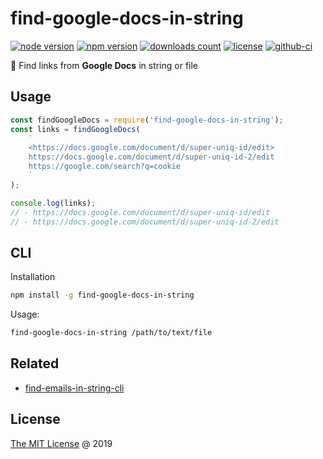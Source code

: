 # find-google-docs-in-string

[![node version](https://img.shields.io/node/v/find-google-docs-in-string.svg)](https://www.npmjs.com/package/find-google-docs-in-string)
[![npm version](https://badge.fury.io/js/find-google-docs-in-string.svg)](https://badge.fury.io/js/find-google-docs-in-string)
[![downloads count](https://img.shields.io/npm/dt/find-google-docs-in-string.svg)](https://www.npmjs.com/package/find-google-docs-in-string)
[![license](https://img.shields.io/npm/l/find-google-docs-in-string.svg)](https://piecioshka.mit-license.org)
[![github-ci](https://github.com/piecioshka/find-google-docs-in-string/actions/workflows/testing.yml/badge.svg)](https://github.com/piecioshka/find-google-docs-in-string/actions/workflows/testing.yml)

🔨 Find links from **Google Docs** in string or file

## Usage

```javascript
const findGoogleDocs = require('find-google-docs-in-string');
const links = findGoogleDocs(
    `
    <https://docs.google.com/document/d/super-uniq-id/edit>
    https://docs.google.com/document/d/super-uniq-id-2/edit
    https://google.com/search?q=cookie
    `
);

console.log(links);
// - https://docs.google.com/document/d/super-uniq-id/edit
// - https://docs.google.com/document/d/super-uniq-id-2/edit
```

## CLI

Installation

```bash
npm install -g find-google-docs-in-string
```

Usage:

```bash
find-google-docs-in-string /path/to/text/file
```

## Related

* [find-emails-in-string-cli](https://github.com/piecioshka/find-emails-in-string-cli)

## License

[The MIT License](https://piecioshka.mit-license.org) @ 2019
